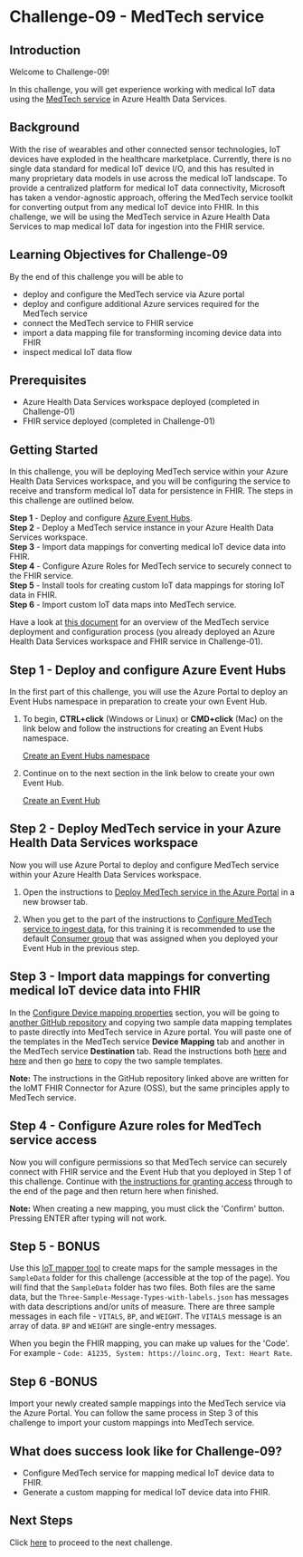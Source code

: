 # Challenge-09 - MedTech service

## Introduction

Welcome to Challenge-09!

In this challenge, you will get experience working with medical IoT data using the [MedTech service](https://docs.microsoft.com/en-us/azure/healthcare-apis/iot/iot-connector-overview) in Azure Health Data Services.

## Background

With the rise of wearables and other connected sensor technologies, IoT devices have exploded in the healthcare marketplace. Currently, there is no single data standard for medical IoT device I/O, and this has resulted in many proprietary data models in use across the medical IoT landscape. To provide a centralized platform for medical IoT data connectivity, Microsoft has taken a vendor-agnostic approach, offering the MedTech service toolkit for converting output from any medical IoT device into FHIR. In this challenge, we will be using the MedTech service in Azure Health Data Services to map medical IoT data for ingestion into the FHIR service.

## Learning Objectives for Challenge-09
By the end of this challenge you will be able to

- deploy and configure the MedTech service via Azure portal
- deploy and configure additional Azure services required for the MedTech service
- connect the MedTech service to FHIR service
- import a data mapping file for transforming incoming device data into FHIR
- inspect medical IoT data flow

## Prerequisites 
+ Azure Health Data Services workspace deployed (completed in Challenge-01)
+ FHIR service deployed (completed in Challenge-01) 

## Getting Started 
In this challenge, you will be deploying MedTech service within your Azure Health Data Services workspace, and you will be configuring the service to receive and transform medical IoT data for persistence in FHIR. The steps in this challenge are outlined below.

**Step 1** - Deploy and configure [Azure Event Hubs](https://docs.microsoft.com/en-us/azure/event-hubs/event-hubs-about).  
**Step 2** - Deploy a MedTech service instance in your Azure Health Data Services workspace.  
**Step 3** - Import data mappings for converting medical IoT device data into FHIR.  
**Step 4** - Configure Azure Roles for MedTech service to securely connect to the FHIR service.  
**Step 5** - Install tools for creating custom IoT data mappings for storing IoT data in FHIR.  
**Step 6** - Import custom IoT data maps into MedTech service.

Have a look at [this document](https://docs.microsoft.com/en-us/azure/healthcare-apis/iot/get-started-with-iot) for an overview of the MedTech service deployment and configuration process (you already deployed an Azure Health Data Services workspace and FHIR service in Challenge-01).

## Step 1 - Deploy and configure Azure Event Hubs
In the first part of this challenge, you will use the Azure Portal to deploy an Event Hubs namespace in preparation to create your own Event Hub.

1. To begin, **CTRL+click** (Windows or Linux) or **CMD+click** (Mac) on the link below and follow the instructions for creating an Event Hubs namespace.

    [Create an Event Hubs namespace](https://docs.microsoft.com/en-us/azure/event-hubs/event-hubs-create#create-an-event-hubs-namespace)

2. Continue on to the next section in the link below to create your own Event Hub.

    [Create an Event Hub](https://docs.microsoft.com/en-us/azure/event-hubs/event-hubs-create#create-an-event-hub)

## Step 2 - Deploy MedTech service in your Azure Health Data Services workspace 
Now you will use Azure Portal to deploy and configure MedTech service within your Azure Health Data Services workspace.

1. Open the instructions to [Deploy MedTech service in the Azure Portal](https://docs.microsoft.com/en-us/azure/healthcare-apis/iot/deploy-iot-connector-in-azure#deploy-the-medtech-service-manually) in a new browser tab. 

2. When you get to the part of the instructions to [Configure MedTech service to ingest data](https://docs.microsoft.com/en-us/azure/healthcare-apis/iot/deploy-iot-connector-in-azure#configure-medtech-service-to-ingest-data), for this training it is recommended to use the default [Consumer group](https://docs.microsoft.com/en-us/azure/event-hubs/event-hubs-features#consumer-groups) that was assigned when you deployed your Event Hub in the previous step. 

## Step 3 - Import data mappings for converting medical IoT device data into FHIR

In the [Configure Device mapping properties](https://docs.microsoft.com/en-us/azure/healthcare-apis/iot/deploy-iot-connector-in-azure#configure-device-mapping-properties) section, you will be going to [another GitHub repository](https://github.com/microsoft/iomt-fhir/blob/main/docs/Configuration.md#device-content-mapping) and copying two sample data mapping templates to paste directly into MedTech service in Azure portal. You will paste one of the templates in the MedTech service **Device Mapping** tab and another in the MedTech service **Destination** tab. Read the instructions both [here](https://docs.microsoft.com/en-us/azure/healthcare-apis/iot/deploy-iot-connector-in-azure#configure-device-mapping-properties) and [here](https://github.com/microsoft/iomt-fhir/blob/main/docs/Configuration.md#device-content-mapping) and then go [here](https://github.com/microsoft/azure-health-data-services-workshop/tree/main/Challenge-09%20-%20MedTech%20service/SampleData/Answers) to copy the two sample templates. 

**Note:** The instructions in the GitHub repository linked above are written for the IoMT FHIR Connector for Azure (OSS), but the same principles apply to MedTech service.

## Step 4 - Configure Azure roles for MedTech service access

Now you will configure permissions so that MedTech service can securely connect with FHIR service and the Event Hub that you deployed in Step 1 of this challenge. Continue with [the instructions for granting access](https://docs.microsoft.com/en-us/azure/healthcare-apis/iot/deploy-iot-connector-in-azure#granting-medtech-service-access) through to the end of the page and then return here when finished.

__Note:__ When creating a new mapping, you must click the 'Confirm' button. Pressing ENTER after typing will not work.

## Step 5 - BONUS

Use this [IoT mapper tool](https://github.com/microsoft/iomt-fhir/tree/main/tools/data-mapper) to create maps for the sample messages in the `SampleData` folder for this challenge (accessible at the top of the page). You will find that the `SampleData` folder has two files. Both files are the same data, but the `Three-Sample-Message-Types-with-labels.json` has messages with data descriptions and/or units of measure. There are three sample messages in each file - `VITALS`, `BP`, and `WEIGHT`. The `VITALS` message is an array of data. `BP` and `WEIGHT` are single-entry messages. 

When you begin the FHIR mapping, you can make up values for the 'Code'. For example - `Code: A1235, System: https://loinc.org, Text: Heart Rate`.

## Step 6 -BONUS

Import your newly created sample mappings into the MedTech service via the Azure Portal. You can follow the same process in Step 3 of this challenge to import your custom mappings into MedTech service.

## What does success look like for Challenge-09?
+ Configure MedTech service for mapping medical IoT device data to FHIR.
+ Generate a custom mapping for medical IoT device data into FHIR.

## Next Steps

Click [here](<../Challenge-10 - Optional - FhirBlaze (Blazor app dev + FHIR)/ReadMe.md>) to proceed to the next challenge.
